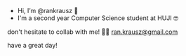 - Hi, I’m @rankrausz 👋 
- I'm a second year Computer Science student at HUJI 🤓

don't hesitate to collab with me! 🤝🏽
ran.krausz@gmail.com

have a great day!

<!---
rankrausz/rankrausz is a ✨ special ✨ repository because its `README.md` (this file) appears on your GitHub profile.
You can click the Preview link to take a look at your changes.
--->

